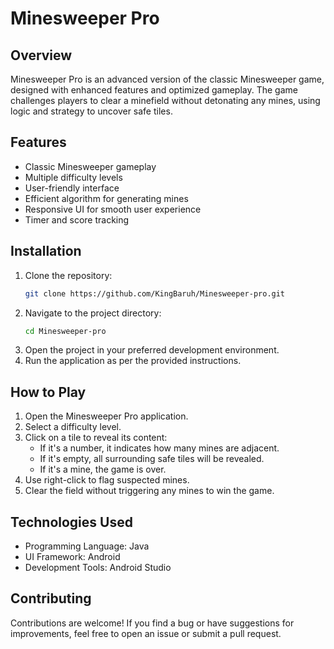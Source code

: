 # Minesweeper Pro

## Overview
Minesweeper Pro is an advanced version of the classic Minesweeper game, designed with enhanced features and optimized gameplay. The game challenges players to clear a minefield without detonating any mines, using logic and strategy to uncover safe tiles.

## Features
- Classic Minesweeper gameplay
- Multiple difficulty levels
- User-friendly interface
- Efficient algorithm for generating mines
- Responsive UI for smooth user experience
- Timer and score tracking

## Installation
1. Clone the repository:
   ```sh
   git clone https://github.com/KingBaruh/Minesweeper-pro.git
   ```
2. Navigate to the project directory:
   ```sh
   cd Minesweeper-pro
   ```
3. Open the project in your preferred development environment.
4. Run the application as per the provided instructions.

## How to Play
1. Open the Minesweeper Pro application.
2. Select a difficulty level.
3. Click on a tile to reveal its content:
   - If it's a number, it indicates how many mines are adjacent.
   - If it's empty, all surrounding safe tiles will be revealed.
   - If it's a mine, the game is over.
4. Use right-click to flag suspected mines.
5. Clear the field without triggering any mines to win the game.

## Technologies Used
- Programming Language: Java
- UI Framework: Android
- Development Tools: Android Studio
## Contributing
Contributions are welcome! If you find a bug or have suggestions for improvements, feel free to open an issue or submit a pull request.



